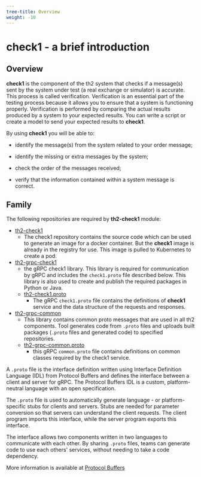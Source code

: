 ```yaml
---
tree-title: Overview
weight: -10
---
```


# check1 - a brief introduction

<!-- TODO: Add usecase subpage -->

## Overview

**check1** is the component of the th2 system that checks if a message(s) sent by the system under test (a real exchange or simulator) is accurate. 
This process is called <term term="verification">verification</term>. 
Verification is an essential part of the testing process because it allows you to ensure that a system is functioning properly. 
Verification is performed by comparing the actual results produced by a system to your expected results. 
You can write a script or create a model to send your expected results to **check1**.

By using **check1** you will be able to:

- identify the message(s) from the system related to your order message;

- identify the missing or extra messages by the system;

- check the order of the messages received;

- verify that the information contained within a system message is correct.


## Family
The following repositories are required by **th2-check1** module:

- [th2-check1](https://github.com/th2-net/th2-check1)
  - The check1 repository contains the source code which can be used to generate an image for a docker container. But the **check1** image is already in the registry for use. This image is pulled to Kubernetes to create a pod.
- [th2-grpc-check1](https://github.com/th2-net/th2-grpc-check1)
  - the gRPC check1 library. This library is required for communication by gRPC and includes the `check1.proto` file described below. This library is also used to create and publish the required packages in Python or Java.
  - [th2-check1.proto](https://github.com/th2-net/th2-grpc-check1/blob/master/src/main/proto/th2_grpc_check1/check1.proto)
    - The gRPC `check1.proto` file contains the definitions of **check1** service and the data structure of the requests and responses.
- [th2-grpc-common](https://github.com/th2-net/th2-grpc-common)
  - This library contains common proto messages that are used in all th2 components. Tool generates code from `.proto` files and uploads built packages (`.proto` files and generated code) to specified repositories.
  - [th2-grpc-common.proto](https://github.com/th2-net/th2-grpc-common/blob/master/src/main/proto/th2_grpc_common/common.proto)
    - this gRPC `common.proto` file contains definitions on common classes required by the check1 service.


A `.proto` file is the interface definition written using Interface Definition Language (IDL) from Protocol Buffers and defines the interface between a client and server for gRPC. 
The Protocol Buffers IDL is a custom, platform-neutral language with an open specification.

The `.proto` file is used to automatically generate language - or platform-specific stubs for clients and servers. 
Stubs are needed for parameter conversion so that servers can understand the client requests. 
The client program imports this interface, while the server program exports this interface.

The interface allows two components written in two languages to communicate with each other. 
By sharing `.proto` files, teams can generate code to use each others' services, without needing to take a code dependency.

More information is available at [Protocol Buffers](https://developers.google.com/protocol-buffers/docs/overview)

